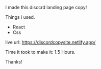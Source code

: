 I made this disocrd landing page copy!

Things  i used.

- React
- Css

live url: https://discordcopysite.netlify.app/

Time it took to make it: 1.5 Hours.

Thanks!
